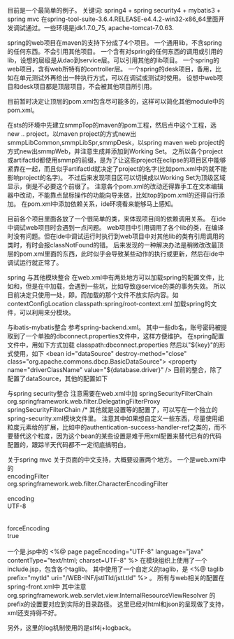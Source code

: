 目前是一个最简单的例子。
关键词: spring4 + spring security4 + mybatis3 + spring mvc
在spring-tool-suite-3.6.4.RELEASE-e4.4.2-win32-x86_64里面开发调试通过。一些环境是jdk1.7.0_75, apache-tomcat-7.0.63.

spring的web项目在maven的支持下分成了4个项目。
    一个通用lib，不含spring的任何东西。不会引用其他项目。
    一个含有对spring的任何东西的调用或引用的lib，设想的层级是从dao到service层。可以引用其他的lib项目。
    一个spring的web项目，含有web所特有的controller层。
    一个spring的desk项目，备用，比如在单元测试外再给出一种执行方式，可以在调试或测试时使用。
    设想中web项目和desk项目都是顶层项目，不会被其他项目所引用。

目前暂时决定让顶层的pom.xml包含尽可能多的<dependency>，这样可以简化其他module中的pom.xml。

在sts的环境中先建立smmpTop的maven的pom工程，然后点中这个工程，选new .. project，以maven project的方式new出smmpLibCommon,smmpLibSpr,smmpDesk，以spring maven web project的方式new出smmpWeb，并注意生成并添加到Working Set。
    之所以各个project或artifactId都使用smmp的前缀，是为了让这些project在eclipse的项目区中能够紧靠在一起，而且似乎artifactId就决定了project的名字(比如pom.xml中的<name>就不能影响project的名字)。
        不过后来发现项目区可以切换成以Working Set为顶级区域显示，倒是不必要这个前缀了。
    注意各个pom.xml的改动还得靠手工在文本编辑器中改动，不能靠点鼠标操作的功能向导来做，比如top的pom.xml的<module>还得自行添加。
    在pom.xml中添加依赖关系，ide环境看来能够马上感知。

目前各个项目里面各放了一个很简单的类，来体现项目间的依赖调用关系。
在ide中调试web项目时会遇到一点问题。
    web项目中引用调用了各个lib的类，在编译时没有问题。但在ide中调试运行时执行到web项目中对其他lib的类有引用调用的类时，有时会报classNotFound的错。
        后来发现的一种解决办法是稍微改改最顶层的pom.xml里面的东西，此时似乎会导致某些动作的执行或更新，然后在ide中调试运行就正常了。




spring 与其他模块整合
    在web.xml中有两处地方可以加载spring的配置文件，比如<context-param>和<servlet>，但是在<servlet>中加载，会遇到一些坑，比如导致@service的类的事务失效。
        所以目前决定只使用一处，即<context-param>。而<servlet>加载的那个文件不放实际内容。如
    <context-param>
        <param-name>contextConfigLocation</param-name>
        <param-value>classpath:spring/root-context.xml</param-value>
    </context-param>
    加载spring的文件，可以利用<import>来分模块。

与ibatis-mybatis整合
    参考spring-backend.xml。
    其中一些db名，账号密码被提取到了一个单独的dbconnect.properties文件中，这样方便维护。
    在spring配置文件中，用如下方式加载
    <bean class="org.springframework.beans.factory.config.PropertyPlaceholderConfigurer">
        <property name="locations">
            <value>classpath:dbconnect.properties</value>
        </property>
    </bean>
    然后以"${key}"的形式使用，如下
    <bean id="dataSource" destroy-method="close" class="org.apache.commons.dbcp.BasicDataSource">
        <property name="driverClassName" value="${database.driver}" />
        <property name="url" value="${database.url}" />
        <property name="username" value="${database.username}" />
        <property name="password" value="${database.password}" />
        <property name="testWhileIdle" value="true"></property>
        <property name="validationQuery" value="SELECT 1"></property>
        <property name="testOnBorrow" value="true"></property>
    </bean>
    目前的整合，除了配置了dataSource，其他的配置如下
    <bean id="transactionManager" class="org.springframework.jdbc.datasource.DataSourceTransactionManager">
        <property name="dataSource" ref="dataSource" />
    </bean>
    <bean id="sqlSessionFactory" class="org.mybatis.spring.SqlSessionFactoryBean">
        <property name="dataSource" ref="dataSource" />        
        <property name="mapperLocations" value="classpath*:mappers/**/*.xml" /> <!-- 也可用下面scan的方式 -->
    </bean>
    <bean class="org.mybatis.spring.mapper.MapperScannerConfigurer">
        <property name="basePackage" value="spr2.ibatisMapper" />
    </bean>
    <bean id="sqlSession" class="org.mybatis.spring.SqlSessionTemplate">
	  <constructor-arg index="0" ref="sqlSessionFactory" />
    </bean>



与spring security整合
    注意需要在web.xml中加
  <filter>
    <filter-name>springSecurityFilterChain</filter-name>
    <filter-class>org.springframework.web.filter.DelegatingFilterProxy</filter-class>
  </filter>
  <filter-mapping>
    <filter-name>springSecurityFilterChain</filter-name>
    <url-pattern>/*</url-pattern>
  </filter-mapping>
    其他就是设置<http>等的配置了，可以写在一个独立的spring-security.xml模块文件里。
        注意其中如果想自定义一些东西，尽量使用细粒度元素给的扩展，比如<form-login>中的authentication-success-handler-ref之类的，而不要替代<form-login>这个粒度，因为这个bean的某些设置是难于用xml配置来替代已有的代码配置的，跟踪半天代码都不一定彻底搞明白。

关于spring mvc
    关于页面的中文支持，大概要设置两个地方。
        一个是web.xml中的
	<filter>  
	    <filter-name>encodingFilter</filter-name>  
	    <filter-class>org.springframework.web.filter.CharacterEncodingFilter</filter-class>  
	    <init-param>  
	       <param-name>encoding</param-name>  
	       <param-value>UTF-8</param-value>  
	    </init-param>  
	    <init-param>  
	       <param-name>forceEncoding</param-name>  
	       <param-value>true</param-value>  
	    </init-param>  
	</filter>
	一个是.jsp中的
	<%@ page pageEncoding="UTF-8" language="java" contentType="text/html; charset=UTF-8" %>
    在模块组织上使用了一个include.jsp，包含各个taglib。
        其中使用了一个自定义的taglib，是 <%@ taglib prefix="mytld" uri="/WEB-INF/jstlTld/jstl.tld" %> 。
    所有与web相关的配置在spring-front.xml中
        其中注意 org.springframework.web.servlet.view.InternalResourceViewResolver 的prefix的设置要对应到实际的目录路径。
	这里已经对html和json的呈现做了支持，xml还支持得不好。

另外，这里的log机制使用的是slf4j+logback。























